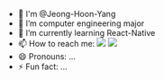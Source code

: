 - 👋 I'm @Jeong-Hoon-Yang
- 🔭 I’m computer engineering major
- 🌱 I’m currently learning React-Native
- 📫 How to reach me:  <img src="https://img.shields.io/badge/yjhoon3658@naver.com-brightgreen?style=flat-square&logo=Naver&logoColor=white"/>  <img src="https://img.shields.io/badge/yjhoon36589@gmail.com-red?style=flat-square&logo=Gmail&logoColor=white"/>
- 😄 Pronouns: ...
- ⚡ Fun fact: ...
